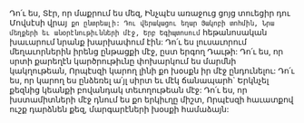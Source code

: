 
Դո՛ւ ես, Տէր, որ մաքրում ես մեզ,
Ինչպէս առաջուց ցոյց տուեցիր դու
Մովսէսի վրայ` քո ընտրեալի:
Դու վերակացու եղար Յակոբի տոհմին,
Նրա մեղքերի եւ անօրէնութիւնների մէջ,
Երբ Եգիպտոսում` հեթանոսական խաւարում
նրանք խարխափում էին:
Դո՛ւ ես լուսաւորում մեղաւորներին իրենց
ընթացքի մէջ, ըստ երգող Դաւթի:
Դո՛ւ ես, որ սրտի քարեղէն կարծրութիւնը
փոխարկում ես մարմնի կակղութեան,
Որպէսզի կարող լինի քո խօսքն իր մէջ ընդունելու:
Դո՛ւ ես, որ կարող ես ընձեռել ա՛յլ սիրտ եւ մէկ
ճանապարհ`
Երկնչել քեզնից կեանքի բովանդակ տեւողութեան
մէջ:
Դո՛ւ ես, որ խստամիտների մէջ դնում ես քո
երկիւղը միշտ,
Որպէսզի հաւատքով ուշք դարձնեն քեզ,
մարգարէների խօսքի համաձայն:

